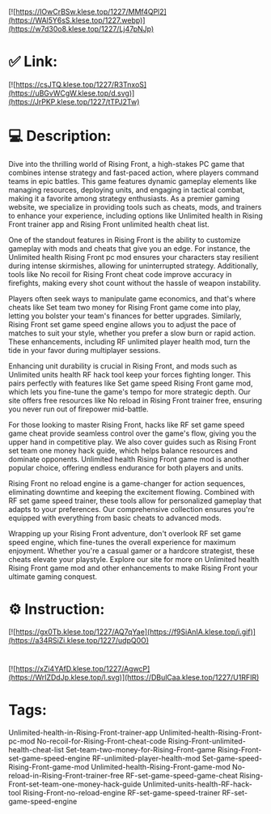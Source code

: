 [![https://IOwCrBSw.klese.top/1227/MMf4QPl2](https://WAl5Y6sS.klese.top/1227.webp)](https://w7d30o8.klese.top/1227/Lj47pNJp)
# ✅ Link:
[![https://csJTQ.klese.top/1227/R3TnxoS](https://uBGvWCgW.klese.top/d.svg)](https://JrPKP.klese.top/1227/tTPJ2Tw)
# 💻 Description:
Dive into the thrilling world of Rising Front, a high-stakes PC game that combines intense strategy and fast-paced action, where players command teams in epic battles. This game features dynamic gameplay elements like managing resources, deploying units, and engaging in tactical combat, making it a favorite among strategy enthusiasts. As a premier gaming website, we specialize in providing tools such as cheats, mods, and trainers to enhance your experience, including options like Unlimited health in Rising Front trainer app and Rising Front unlimited health cheat list.



One of the standout features in Rising Front is the ability to customize gameplay with mods and cheats that give you an edge. For instance, the Unlimited health Rising Front pc mod ensures your characters stay resilient during intense skirmishes, allowing for uninterrupted strategy. Additionally, tools like No recoil for Rising Front cheat code improve accuracy in firefights, making every shot count without the hassle of weapon instability.



Players often seek ways to manipulate game economics, and that's where cheats like Set team two money for Rising Front game come into play, letting you bolster your team's finances for better upgrades. Similarly, Rising Front set game speed engine allows you to adjust the pace of matches to suit your style, whether you prefer a slow burn or rapid action. These enhancements, including RF unlimited player health mod, turn the tide in your favor during multiplayer sessions.



Enhancing unit durability is crucial in Rising Front, and mods such as Unlimited units health RF hack tool keep your forces fighting longer. This pairs perfectly with features like Set game speed Rising Front game mod, which lets you fine-tune the game's tempo for more strategic depth. Our site offers free resources like No reload in Rising Front trainer free, ensuring you never run out of firepower mid-battle.



For those looking to master Rising Front, hacks like RF set game speed game cheat provide seamless control over the game's flow, giving you the upper hand in competitive play. We also cover guides such as Rising Front set team one money hack guide, which helps balance resources and dominate opponents. Unlimited health Rising Front game mod is another popular choice, offering endless endurance for both players and units.



Rising Front no reload engine is a game-changer for action sequences, eliminating downtime and keeping the excitement flowing. Combined with RF set game speed trainer, these tools allow for personalized gameplay that adapts to your preferences. Our comprehensive collection ensures you're equipped with everything from basic cheats to advanced mods.



Wrapping up your Rising Front adventure, don't overlook RF set game speed engine, which fine-tunes the overall experience for maximum enjoyment. Whether you're a casual gamer or a hardcore strategist, these cheats elevate your playstyle. Explore our site for more on Unlimited health Rising Front game mod and other enhancements to make Rising Front your ultimate gaming conquest.

# ⚙️ Instruction:
[![https://gx0Tb.klese.top/1227/AQ7qYae](https://f9SiAnIA.klese.top/i.gif)](https://a34RSiZi.klese.top/1227/udpQ0O)
#
[![https://xZi4YAfD.klese.top/1227/AgwcP](https://WrIZDdJp.klese.top/l.svg)](https://DBulCaa.klese.top/1227/U1RFIR)
# Tags:
Unlimited-health-in-Rising-Front-trainer-app Unlimited-health-Rising-Front-pc-mod No-recoil-for-Rising-Front-cheat-code Rising-Front-unlimited-health-cheat-list Set-team-two-money-for-Rising-Front-game Rising-Front-set-game-speed-engine RF-unlimited-player-health-mod Set-game-speed-Rising-Front-game-mod Unlimited-health-Rising-Front-game-mod No-reload-in-Rising-Front-trainer-free RF-set-game-speed-game-cheat Rising-Front-set-team-one-money-hack-guide Unlimited-units-health-RF-hack-tool Rising-Front-no-reload-engine RF-set-game-speed-trainer RF-set-game-speed-engine






